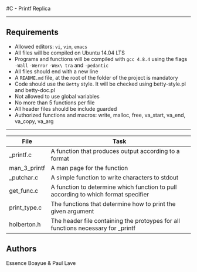 #C - Printf Replica

---
## Requirements

- Allowed editors: `vi`, `vim`, `emacs`
- All files will be compiled on Ubuntu 14.04 LTS
- Programs and functions will be compiled with `gcc 4.8.4` using the flags `-Wall` `-Werror` `-Wex\
tra` and `-pedantic`
- All files should end with a new line
- A `README.md` file, at the root of the folder of the project is mandatory
- Code should use the `Betty` style. It will be checked using betty-style.pl and betty-doc.pl
- Not allowed to use global variables
- No more than 5 functions per file
- All header files should be include guarded
- Authorized functions and macros: write, malloc, free, va_start, va_end, va_copy, va_arg

---
File|Task
---|---
_printf.c | A function that produces output according to a format
man_3_printf| A man page for the function
_putchar.c | A simple function to write characters to stdout
get_func.c | A function to determine which function to pull according to which format specifier
print_type.c | The functions that determine how to print the given argument
holberton.h | The header file containing the protoypes for all functions necessary for _printf

## Authors
Essence Boayue & Paul Lave